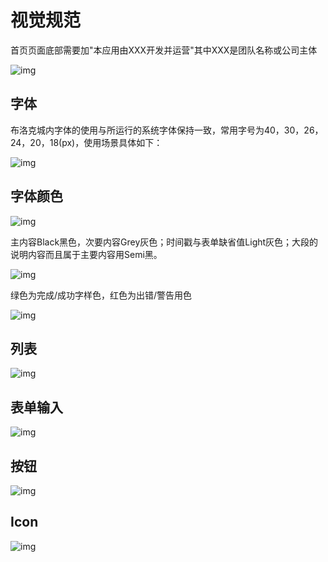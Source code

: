 # 视觉规范

首页页面底部需要加"本应用由XXX开发并运营"其中XXX是团队名称或公司主体

![img](/blockcity/img/design-1.png)

## 字体

布洛克城内字体的使用与所运行的系统字体保持一致，常用字号为40，30，26，24，20，18(px)，使用场景具体如下：

![img](/blockcity/img/design-2.png)

## 字体颜色

![img](/blockcity/img/design-3.png)

主内容Black黑色，次要内容Grey灰色；时间戳与表单缺省值Light灰色；大段的说明内容而且属于主要内容用Semi黑。

![img](/blockcity/img/design-4.png)

绿色为完成/成功字样色，红色为出错/警告用色

![img](/blockcity/img/design-5.png)

## 列表

![img](/blockcity/img/design-6.png)

## 表单输入

![img](/blockcity/img/design-7.png)

## 按钮

![img](/blockcity/img/design-8.png)

## Icon

![img](/blockcity/img/design-9.png)
